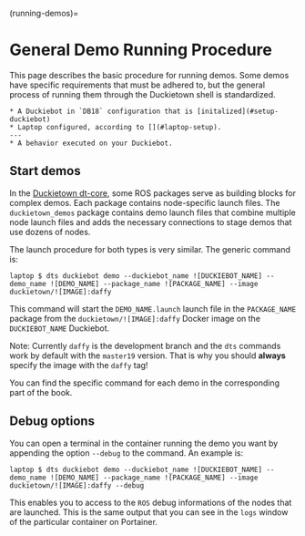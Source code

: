(running-demos)=
# General Demo Running Procedure

This page describes the basic procedure for running demos. Some demos have specific requirements that must be adhered to, but the general process of running them through the Duckietown shell is standardized.

```{needget}
* A Duckiebot in `DB18` configuration that is [initalized](#setup-duckiebot)
* Laptop configured, according to [](#laptop-setup).
---
* A behavior executed on your Duckiebot.
```

<!--
<div class='requirements' markdown='1'>

Requires: A Duckiebot in `DB18` configuration that is [initalized](#setup-duckiebot)

Requires: Laptop configured, according to [](#laptop-setup).

Requires: Other requirements are demo specific, see the specific pages

</div>
-->

## Start demos
In the [Duckietown dt-core](https://github.com/duckietown/dt-core/tree/daffy/packages), some ROS packages serve as building blocks for complex demos. Each package contains node-specific launch files. The `duckietown_demos` package contains demo launch files that combine multiple node launch files and adds the necessary connections to stage demos that use dozens of nodes.

The launch procedure for both types is very similar. The generic command is:

    laptop $ dts duckiebot demo --duckiebot_name ![DUCKIEBOT_NAME] --demo_name ![DEMO_NAME] --package_name ![PACKAGE_NAME] --image duckietown/![IMAGE]:daffy
    
This command will start the `DEMO_NAME.launch` launch file in the `PACKAGE_NAME` package from the `duckietown/![IMAGE]:daffy` Docker image on the `DUCKIEBOT_NAME` Duckiebot.
 
Note: Currently `daffy` is the development branch and the `dts` commands work by default with the `master19` version. That is why you should __always__ specify the image with the `daffy` tag!

You can find the specific command for each demo in the corresponding part of the book. 


## Debug options
You can open a terminal in the container running the demo you want by appending the option `--debug` to the command. An example is:

    laptop $ dts duckiebot demo --duckiebot_name ![DUCKIEBOT_NAME] --demo_name ![DEMO_NAME] --package_name ![PACKAGE_NAME] --image duckietown/![IMAGE]:daffy --debug

This enables you to access to the `ROS` debug informations of the nodes that are launched. This is the same output that you can see in the `logs` window of the particular container on Portainer.
